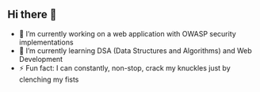 ## Hi there 👋

<!--
**EEEE-Xavier/EEEE-Xavier** is a ✨ _special_ ✨ repository because its `README.md` (this file) appears on your GitHub profile.
-->


- 🔭 I’m currently working on a web application with OWASP security implementations
- 🌱 I’m currently learning DSA (Data Structures and Algorithms) and Web Development
- ⚡ Fun fact: I can constantly, non-stop, crack my knuckles just by clenching my fists


